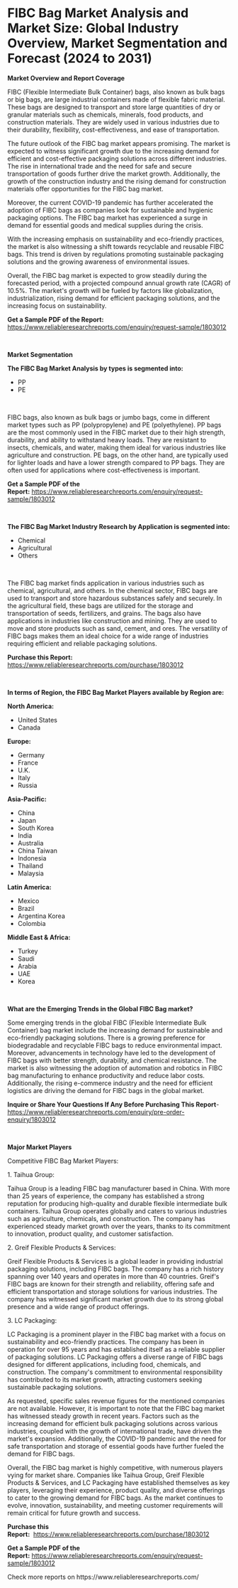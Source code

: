 <p><h1>FIBC Bag Market Analysis and Market Size: Global Industry Overview, Market Segmentation and Forecast (2024 to 2031)</h1></p><p><strong>Market Overview and Report Coverage</strong></p>
<p><p>FIBC (Flexible Intermediate Bulk Container) bags, also known as bulk bags or big bags, are large industrial containers made of flexible fabric material. These bags are designed to transport and store large quantities of dry or granular materials such as chemicals, minerals, food products, and construction materials. They are widely used in various industries due to their durability, flexibility, cost-effectiveness, and ease of transportation.</p><p>The future outlook of the FIBC bag market appears promising. The market is expected to witness significant growth due to the increasing demand for efficient and cost-effective packaging solutions across different industries. The rise in international trade and the need for safe and secure transportation of goods further drive the market growth. Additionally, the growth of the construction industry and the rising demand for construction materials offer opportunities for the FIBC bag market.</p><p>Moreover, the current COVID-19 pandemic has further accelerated the adoption of FIBC bags as companies look for sustainable and hygienic packaging options. The FIBC bag market has experienced a surge in demand for essential goods and medical supplies during the crisis.</p><p>With the increasing emphasis on sustainability and eco-friendly practices, the market is also witnessing a shift towards recyclable and reusable FIBC bags. This trend is driven by regulations promoting sustainable packaging solutions and the growing awareness of environmental issues.</p><p>Overall, the FIBC bag market is expected to grow steadily during the forecasted period, with a projected compound annual growth rate (CAGR) of 10.5%. The market's growth will be fueled by factors like globalization, industrialization, rising demand for efficient packaging solutions, and the increasing focus on sustainability.</p></p>
<p><strong>Get a Sample PDF of the Report:</strong> <a href="https://www.reliableresearchreports.com/enquiry/request-sample/1803012">https://www.reliableresearchreports.com/enquiry/request-sample/1803012</a></p>
<p>&nbsp;</p>
<p><strong>Market Segmentation</strong></p>
<p><strong>The FIBC Bag Market Analysis by types is segmented into:</strong></p>
<p><ul><li>PP</li><li>PE</li></ul></p>
<p>&nbsp;</p>
<p><p>FIBC bags, also known as bulk bags or jumbo bags, come in different market types such as PP (polypropylene) and PE (polyethylene). PP bags are the most commonly used in the FIBC market due to their high strength, durability, and ability to withstand heavy loads. They are resistant to insects, chemicals, and water, making them ideal for various industries like agriculture and construction. PE bags, on the other hand, are typically used for lighter loads and have a lower strength compared to PP bags. They are often used for applications where cost-effectiveness is important.</p></p>
<p><strong>Get a Sample PDF of the Report:</strong>&nbsp;<a href="https://www.reliableresearchreports.com/enquiry/request-sample/1803012">https://www.reliableresearchreports.com/enquiry/request-sample/1803012</a></p>
<p>&nbsp;</p>
<p><strong>The FIBC Bag Market Industry Research by Application is segmented into:</strong></p>
<p><ul><li>Chemical</li><li>Agricultural</li><li>Others</li></ul></p>
<p>&nbsp;</p>
<p><p>The FIBC bag market finds application in various industries such as chemical, agricultural, and others. In the chemical sector, FIBC bags are used to transport and store hazardous substances safely and securely. In the agricultural field, these bags are utilized for the storage and transportation of seeds, fertilizers, and grains. The bags also have applications in industries like construction and mining. They are used to move and store products such as sand, cement, and ores. The versatility of FIBC bags makes them an ideal choice for a wide range of industries requiring efficient and reliable packaging solutions.</p></p>
<p><strong>Purchase this Report:</strong>&nbsp; <a href="https://www.reliableresearchreports.com/purchase/1803012">https://www.reliableresearchreports.com/purchase/1803012</a></p>
<p>&nbsp;</p>
<p><strong>In terms of Region, the FIBC Bag Market Players available by Region are:</strong></p>
<p>
    <p> <strong> North America: </strong>
        <ul>
            <li>United States</li>
            <li>Canada</li>
        </ul>
        </p> 
    <p> <strong> Europe: </strong>
        <ul>
            <li>Germany</li>
            <li>France</li>
            <li>U.K.</li>
            <li>Italy</li>
            <li>Russia</li>
        </ul>
        </p> 
    <p> <strong> Asia-Pacific: </strong>
        <ul>
            <li>China</li>
            <li>Japan</li>
            <li>South Korea</li>
            <li>India</li>
            <li>Australia</li>
            <li>China Taiwan</li>
            <li>Indonesia</li>
            <li>Thailand</li>
            <li>Malaysia</li>
        </ul>
        </p> 
    <p> <strong> Latin America: </strong>
        <ul>
            <li>Mexico</li>
            <li>Brazil</li>
            <li>Argentina Korea</li>
            <li>Colombia</li>
        </ul>
        </p> 
    <p> <strong> Middle East & Africa: </strong>
        <ul>
            <li>Turkey</li>
            <li>Saudi</li>
            <li>Arabia</li>
            <li>UAE</li>
            <li>Korea</li>
        </ul>
    </p>
    </p>
<p>&nbsp;</p>
<p><strong>What are the Emerging Trends in the Global FIBC Bag market?</strong></p>
<p><p>Some emerging trends in the global FIBC (Flexible Intermediate Bulk Container) bag market include the increasing demand for sustainable and eco-friendly packaging solutions. There is a growing preference for biodegradable and recyclable FIBC bags to reduce environmental impact. Moreover, advancements in technology have led to the development of FIBC bags with better strength, durability, and chemical resistance. The market is also witnessing the adoption of automation and robotics in FIBC bag manufacturing to enhance productivity and reduce labor costs. Additionally, the rising e-commerce industry and the need for efficient logistics are driving the demand for FIBC bags in the global market.</p></p>
<p><strong>Inquire or Share Your Questions If Any Before Purchasing This Report</strong>- <a href="https://www.reliableresearchreports.com/enquiry/pre-order-enquiry/1803012">https://www.reliableresearchreports.com/enquiry/pre-order-enquiry/1803012</a></p>
<p>&nbsp;</p>
<p><strong>Major Market Players</strong></p>
<p><p>Competitive FIBC Bag Market Players:</p><p>1. Taihua Group:</p><p>Taihua Group is a leading FIBC bag manufacturer based in China. With more than 25 years of experience, the company has established a strong reputation for producing high-quality and durable flexible intermediate bulk containers. Taihua Group operates globally and caters to various industries such as agriculture, chemicals, and construction. The company has experienced steady market growth over the years, thanks to its commitment to innovation, product quality, and customer satisfaction.</p><p>2. Greif Flexible Products & Services:</p><p>Greif Flexible Products & Services is a global leader in providing industrial packaging solutions, including FIBC bags. The company has a rich history spanning over 140 years and operates in more than 40 countries. Greif's FIBC bags are known for their strength and reliability, offering safe and efficient transportation and storage solutions for various industries. The company has witnessed significant market growth due to its strong global presence and a wide range of product offerings.</p><p>3. LC Packaging:</p><p>LC Packaging is a prominent player in the FIBC bag market with a focus on sustainability and eco-friendly practices. The company has been in operation for over 95 years and has established itself as a reliable supplier of packaging solutions. LC Packaging offers a diverse range of FIBC bags designed for different applications, including food, chemicals, and construction. The company's commitment to environmental responsibility has contributed to its market growth, attracting customers seeking sustainable packaging solutions.</p><p>As requested, specific sales revenue figures for the mentioned companies are not available. However, it is important to note that the FIBC bag market has witnessed steady growth in recent years. Factors such as the increasing demand for efficient bulk packaging solutions across various industries, coupled with the growth of international trade, have driven the market's expansion. Additionally, the COVID-19 pandemic and the need for safe transportation and storage of essential goods have further fueled the demand for FIBC bags.</p><p>Overall, the FIBC bag market is highly competitive, with numerous players vying for market share. Companies like Taihua Group, Greif Flexible Products & Services, and LC Packaging have established themselves as key players, leveraging their experience, product quality, and diverse offerings to cater to the growing demand for FIBC bags. As the market continues to evolve, innovation, sustainability, and meeting customer requirements will remain critical for future growth and success.</p></p>
<p><strong>Purchase this Report:</strong>&nbsp;&nbsp;<a href="https://www.reliableresearchreports.com/purchase/1803012">https://www.reliableresearchreports.com/purchase/1803012</a></p>
<p></p>
<p><strong>Get a Sample PDF of the Report:</strong>&nbsp;<a href="https://www.reliableresearchreports.com/enquiry/request-sample/1803012">https://www.reliableresearchreports.com/enquiry/request-sample/1803012</a></p>
<p>Check more reports on https://www.reliableresearchreports.com/</p>